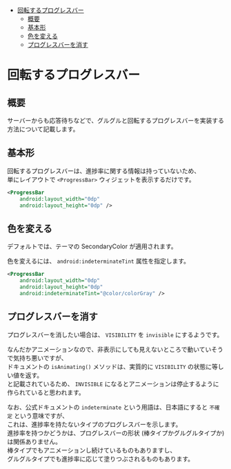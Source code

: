 - [回転するプログレスバー](#回転するプログレスバー)
  - [概要](#概要)
  - [基本形](#基本形)
  - [色を変える](#色を変える)
  - [プログレスバーを消す](#プログレスバーを消す)


# 回転するプログレスバー

## 概要

サーバーからも応答待ちなどで、グルグルと回転するプログレスバーを実装する方法について記載します。


## 基本形

回転するプログレスバーは、進捗率に関する情報は持っていないため、  
単にレイアウトで `<ProgressBar>` ウィジェットを表示するだけです。

```xml
<ProgressBar
    android:layout_width="0dp"
    android:layout_height="0dp" />
```


## 色を変える

デフォルトでは、テーマの SecondaryColor が適用されます。

色を変えるには、 `android:indeterminateTint` 属性を指定します。

```xml
<ProgressBar
    android:layout_width="0dp"
    android:layout_height="0dp"
    android:indeterminateTint="@color/colorGray" />
```


## プログレスバーを消す

プログレスバーを消したい場合は、 `VISIBILITY` を `invisible` にするようです。

なんだかアニメーションなので、非表示にしても見えないところで動いていそうで気持ち悪いですが、  
ドキュメントの `isAnimating()` メソッドは、実質的に `VISIBILITY` の状態に等しい値を返す。  
と記載されているため、 `INVISIBLE` になるとアニメーションは停止するように作られていると思われます。

なお、公式ドキュメントの `indeterminate` という用語は、日本語にすると `不確定` という意味ですが、  
これは、進捗率を持たないタイプのプログレスバーを示します。  
進捗率を持つかどうかは、プログレスバーの形状 (棒タイプかグルグルタイプか) は関係ありません。  
棒タイプでもアニメーションし続けているものもありますし、  
グルグルタイプでも進捗率に応じて塗りつぶされるものもあります。




